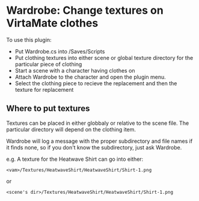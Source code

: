 Wardrobe: Change textures on VirtaMate clothes
==============================================

To use this plugin:

- Put Wardrobe.cs into <vam>/Saves/Scripts
- Put clothing textures into either scene or global texture directory
  for the particular piece of clothing
- Start a scene with a character having clothes on
- Attach Wardrobe to the character and open the plugin menu.
- Select the clothing piece to recieve the replacement and then the
  texture for replacement

Where to put textures
---------------------

Textures can be placed in either globbaly or relative to the scene
file. The particular directory will depend on the clothing item.

Wardrobe will log a message with the proper subdirectory and file
names if it finds none, so if you don't know the subdirectory, just
ask Wardrobe.

e.g. A texture for the Heatwave Shirt can go into either:

    <vam>/Textures/HeatwaveShirt/HeatwaveShirt/Shirt-1.png

or

    <scene's dir>/Textures/HeatwaveShirt/HeatwaveShirt/Shirt-1.png
